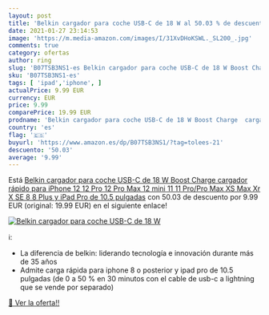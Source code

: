 ```yaml
---
layout: post
title: 'Belkin cargador para coche USB-C de 18 W al 50.03 % de descuento'
date: 2021-01-27 23:14:53
image: 'https://m.media-amazon.com/images/I/31XvDHoKSWL._SL200_.jpg'
comments: true
category: ofertas
author: ring
slug: 'B07TSB3NS1-es Belkin cargador para coche USB-C de 18 W Boost Charge...'
sku: 'B07TSB3NS1-es'
tags: [ 'ipad','iphone', ]
actualPrice: 9.99 EUR
currency: EUR
price: 9.99
comparePrice: 19.99 EUR
prodname: 'Belkin cargador para coche USB-C de 18 W Boost Charge  cargador rápido para iPhone 12  12 Pro  12 Pro Max  12 mini  11  11 Pro/Pro Max  XS  Max  Xr  X  SE  8  8 Plus y iPad Pro de 10.5 pulgadas'
country: 'es'
flag: '🇪🇸'
buyurl: 'https://www.amazon.es/dp/B07TSB3NS1/?tag=tolees-21'
descuento: '50.03'
average: '9.99'
---
```


Está [Belkin cargador para coche USB-C de 18 W Boost Charge  cargador rápido para iPhone 12  12 Pro  12 Pro Max  12 mini  11  11 Pro/Pro Max  XS  Max  Xr  X  SE  8  8 Plus y iPad Pro de 10.5 pulgadas](https://www.amazon.es/dp/B07TSB3NS1/?tag=tolees-21) con 50.03 de descuento por 9.99 EUR (original: 19.99 EUR) en el siguiente enlace!

[![Belkin cargador para coche USB-C de 18 W](https://m.media-amazon.com/images/I/31XvDHoKSWL._SL200_.jpg)](https://www.amazon.es/dp/B07TSB3NS1/?tag=tolees-21)

ℹ️:

- La diferencia de belkin: liderando tecnología e innovación durante más de 35 años
- Admite carga rápida para iphone 8 o posterior y ipad pro de 10.5 pulgadas (de 0 a 50 % en 30 minutos con el cable de usb-c a lightning que se vende por separado)

[🛒 Ver la oferta!!](https://www.amazon.es/dp/B07TSB3NS1/?tag=tolees-21)
